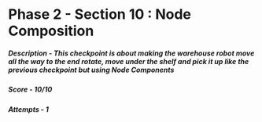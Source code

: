 # Phase 2 - Section 10 : Node Composition
##### Description - This checkpoint is about making the warehouse robot move all the way to the end rotate, move under the shelf and pick it up like the previous checkpoint but using Node Components
##### Score - 10/10
##### Attempts - 1

